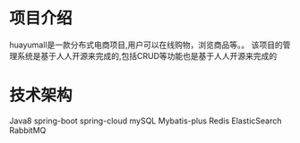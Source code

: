 # 项目介绍
huayumall是一款分布式电商项目,用户可以在线购物，浏览商品等。。
该项目的管理系统是基于人人开源来完成的,包括CRUD等功能也是基于人人开源来完成的
# 技术架构
Java8 spring-boot spring-cloud mySQL Mybatis-plus Redis ElasticSearch RabbitMQ 

